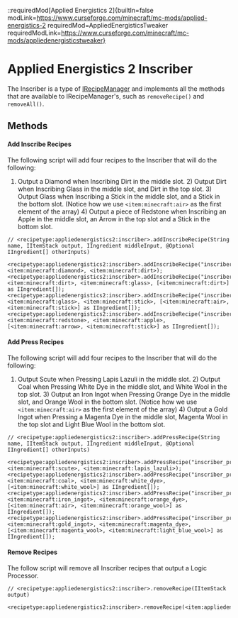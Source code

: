 ::requiredMod[Applied Energistics 2]{builtIn=false modLink=https://www.curseforge.com/minecraft/mc-mods/applied-energistics-2 requiredMod=AppliedEnergisticsTweaker requiredModLink=https://www.curseforge.com/minecraft/mc-mods/appliedenergisticstweaker}

# Applied Energistics 2 Inscriber

The Inscriber is a type of [IRecipeManager](/vanilla/api/managers/IRecipeManager) and implements all the methods that are available to IRecipeManager's, such as `removeRecipe()` and `removeAll()`.

## Methods

#### Add Inscribe Recipes

The following script will add four recipes to the Inscriber that will do the following:

1) Output a Diamond when Inscribing Dirt in the middle slot. 2) Output Dirt when Inscribing Glass in the middle slot, and Dirt in the top slot. 3) Output Glass when Inscribing a Stick in the middle slot, and a Stick in the bottom slot. (Notice how we use `<item:minecraft:air>` as the first element of the array) 4) Output a piece of Redstone when Inscribing an Apple in the middle slot, an Arrow in the top slot and a Stick in the bottom slot.

```zenscript
// <recipetype:appliedenergistics2:inscriber>.addInscribeRecipe(String name, IItemStack output, IIngredient middleInput, @Optional IIngredient[] otherInputs)

<recipetype:appliedenergistics2:inscriber>.addInscribeRecipe("inscriber_inscribe_test", <item:minecraft:diamond>, <item:minecraft:dirt>);
<recipetype:appliedenergistics2:inscriber>.addInscribeRecipe("inscriber_inscribe_test_top_input", <item:minecraft:dirt>, <item:minecraft:glass>, [<item:minecraft:dirt>] as IIngredient[]);
<recipetype:appliedenergistics2:inscriber>.addInscribeRecipe("inscriber_inscribe_test_bottom_input", <item:minecraft:glass>, <item:minecraft:stick>, [<item:minecraft:air>, <item:minecraft:stick>] as IIngredient[]);
<recipetype:appliedenergistics2:inscriber>.addInscribeRecipe("inscriber_inscribe_test_all_inputs", <item:minecraft:redstone>, <item:minecraft:apple>, [<item:minecraft:arrow>, <item:minecraft:stick>] as IIngredient[]);
```

#### Add Press Recipes

The following script will add four recipes to the Inscriber that will do the following:

1) Output Scute when Pressing Lapis Lazuli in the middle slot. 2) Output Coal when Pressing White Dye in the middle slot, and White Wool in the top slot. 3) Output an Iron Ingot when Pressing Orange Dye in the middle slot, and Orange Wool in the bottom slot. (Notice how we use `<item:minecraft:air>` as the first element of the array) 4) Output a Gold Ingot when Pressing a Magenta Dye in the middle slot, Magenta Wool in the top slot and Light Blue Wool in the bottom slot.

```zenscript
// <recipetype:appliedenergistics2:inscriber>.addPressRecipe(String name, IItemStack output, IIngredient middleInput, @Optional IIngredient[] otherInputs)

<recipetype:appliedenergistics2:inscriber>.addPressRecipe("inscriber_press_test", <item:minecraft:scute>, <item:minecraft:lapis_lazuli>);
<recipetype:appliedenergistics2:inscriber>.addPressRecipe("inscriber_press_test_top_input", <item:minecraft:coal>, <item:minecraft:white_dye>, [<item:minecraft:white_wool>] as IIngredient[]);
<recipetype:appliedenergistics2:inscriber>.addPressRecipe("inscriber_press_test_bottom_input", <item:minecraft:iron_ingot>, <item:minecraft:orange_dye>, [<item:minecraft:air>, <item:minecraft:orange_wool>] as IIngredient[]);
<recipetype:appliedenergistics2:inscriber>.addPressRecipe("inscriber_press_test_all_inputs", <item:minecraft:gold_ingot>, <item:minecraft:magenta_dye>, [<item:minecraft:magenta_wool>, <item:minecraft:light_blue_wool>] as IIngredient[]);
```

#### Remove Recipes

The follow script will remove all Inscriber recipes that output a Logic Processor.

```zenscript
// <recipetype:appliedenergistics2:inscriber>.removeRecipe(IItemStack output)

<recipetype:appliedenergistics2:inscriber>.removeRecipe(<item:appliedenergistics2:logic_processor>);
```